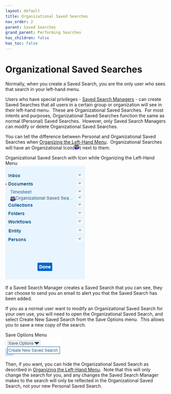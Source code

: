 ```yaml
---
layout: default
title: Organizational Saved Searches
nav_order: 2
parent: Saved Searches
grand_parent: Performing Searches
has_children: false
has_toc: false
---
```

# Organizational Saved Searches
Normally, when you create a Saved Search, you are the only user who sees that search in your left-hand menu.

Users who have special privileges - [Saved Search Managers](/docs/special-user-privileges/index.md) - can create Saved Searches that all users in a certain group or organization will see in their left-hand menu.  These are Organizational Saved Searches.  For most intents and purposes, Organizational Saved Searches function the same as normal (Personal) Saved Searches.  However, only Saved Search Managers can modify or delete Organizational Saved Searches.

You can tell the difference between Personal and Organizational Saved Searches when [Organizing the Left-Hand Menu](/docs/performing-searches/saved-search/organizing-personal-and-org-saved-searches.md).  Organizational Searches will have an Organizational Icon(![](../../../assets/images/organizational-icon.png)) next to them.

Organizational Saved Search with Icon while Organizing the Left-Hand Menu  
![Documents Tab - Organize Button Clicked](../../../assets/images/organize-left-nav.PNG "Documents Tab - Organize Button Clicked")

If a Saved Search Manager creates a Saved Search that you can see, they can choose to send you an email to alert you that the Saved Search has been added.

If you as a normal user want to modify an Organizational Saved Search for your own use, you will need to open the Organizational Saved Search, and select Create New Saved Search from the Save Options menu.  This allows you to save a new copy of the search.

Save Options Menu  
![](../../../assets/images/save-options-drop-down.png)

Then, if you want, you can hide the Organizational Saved Search as described in [Organizing the Left-Hand Menu](/docs/performing-searches/saved-search/organizing-personal-and-org-saved-searches.md).  Note that this will only change the search for you, and any changes the Saved Search Manager makes to the search will only be reflected in the Organizational Saved Search, not your new Personal Saved Search.
